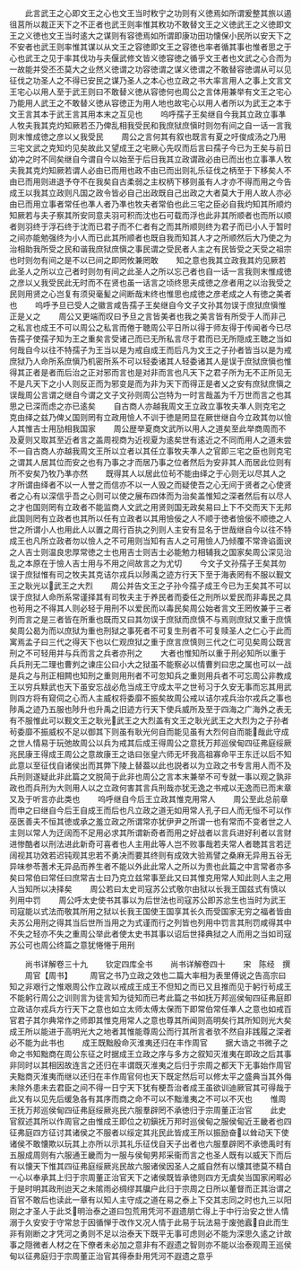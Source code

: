 <!-- { "loadSidebar": true } -->
　　此言武王之心即文王之心也文王当时敉宁之功则有义徳焉如所谓爰整其旅以遏徂莒所以裁正天下之不正者也武王则率惟其敉功不敢替文王之义徳武王之义徳即文王之义徳也文王当时逺大之谋则有容徳焉如所谓即康功田功懐保小民所以安天下之不安者也武王则率惟其谋以从文王之容徳即文王之容徳也率者循其事也惟者思之于心也武王之见于率其伐功与夫偃武修文皆义徳容徳之循乎文王者也文武之心合而为一故能并受丕丕莫大之业然义徳谓之功容徳谓之谋义徳谓之不敢替容徳谓从可以见征伐之功圣人之不得已安民之谋乃圣人之本心也立政之书大率言用人之事上文言文王宅心以用人至于武王则曰不敢替义徳从容徳何也周公之言体用兼举有文王之宅心乃能用人武王之不敢替义徳从容徳正为用人地也故宅心以用人者所以为武王之本于文王言其本于武王言其用本末之互见也
　　呜呼孺子王矣继自今我其立政立事凖人牧夫我其克灼知厥若丕乃俾乱相我受民和我庶狱庶愼时则勿有间之自一话一言我则末惟成徳之彦以乂我受民
　　周公之言何其有叙也既言有夏之吁俊成汤之乃用三宅文武之克知灼见矣故此又望成王之宅厥心先叹而后言曰孺子今已为王矣与前日幼冲之时不同矣继自今谓自今以始至于后日我其立政谓政必由已而出也立事凖人牧夫我其克灼知厥若谓人必由已而用也政不由已而出则礼乐征伐之柄至于下移矣人不由已而用则进退予夺不在我矣自古柔弱之主权柄下移则虽有人才亦不得而用之今告成王以我其立政则凡国之政令皆必自己出政既自己出政之大者莫大于用人故人亦必由已而用立事者常任也凖人者乃凖也牧夫者常伯也此三宅之臣必自我灼知其所顺灼知厥若与夫子察其所安同意夫羽可积而沈也石可载而浮也此非其所顺者也而所以顺者则羽终于浮石终于沈而已君子而不仁者有之而其所顺则终为君子而已小人于暂时之间亦能勉强终为小人而已此其所顺者也既自我而知其人才之所顺然后大乃使之为治相助我所受之民和谐我庶狱庶愼之事民谓之受民者人主之有民皆受之天受之祖宗也时则勿有间之是不以已间之即罔攸兼罔敢
　　知之意也我其立政我其灼见厥若此圣人之所以立己者时则勿有间之此圣人之所以忘己者也自一话一言我则末惟成徳之彦以乂我受民此无时而不在贤也虽一话言之顷终思夫成徳之彦者用之以治我受之民则用贤之心岂复有须臾毫髪之间断哉末终也惟思也成徳之彦老成之人有徳之美者也
　　呜呼予旦已受人之徽言咸告孺子王矣继自今文子文孙其勿误于庶狱庶愼惟正是乂之
　　周公又更端而叹曰予旦之言皆美者也我之美言皆有所受于人而非己之私言也成王不可以周公之私言而倦于聴周公平日所以得于师友得于传闻者今已尽告孺子使孺子知为王之重矣言受诸己而已无所私言尽于君而已无所隠成王聴之当如何哉自今以往不特孺子为王当以是为戒自成王而后凡为文王之子孙者皆当以是为戒庶狱乃人命所系庶愼乃机密所系不可以轻委诸其人轻委诸其人是误于庶狱庶愼也惟得其正者是者而后治之正对邪而言也是对非而言也凡天下之君子所为无不正所见无不是凡天下之小人则反正而为邪变是而为非为天下而得正是者乂之安有庶狱庶愼之误哉周公言谓之继自今谓之文子文孙则周公岂特为一时言哉盖为千万世而言之也其思之已深而虑之亦已逺矣
　　自古商人亦越我周文王立政立事牧夫凖人则克宅之克由绎之兹乃俾乂国则罔有立政用憸人不训于徳是罔显在厥世继自今立政其勿以憸人其惟吉士用劢相我国家
　　周公歴举夏商文武所以用人之道矣至此举商周而不及夏则又取其至近者言之盖周视商为近视夏为逺矣世有逺近之不同而用人之道未尝不一自古商人亦越我周文王所以立者以其任立事牧夫凖人之官即三宅之臣也则克宅之谓其人居其位而安之也有乃事之才而居乃事之位者然后为安非其人而居此位则有所不安矣乃牧乃凖亦然
　　既得其人以居此位茍不能由绎之于心则无以尽其人之才所谓由绎者不以一人誉之而信亦不以一人毁之而疑使吾之心无间于贤者之心使贤者之心有以深信乎吾之心则可以使之展布四体而为治矣盖惟知之深者然后有以尽人之才也国则罔有立政者不能监商人文武之用贤则国无政矣易曰上下不交而天下无邦此国则罔有立政者也其所以任有立政者以其用憸佞之人不顺于徳者憸佞不顺徳之人世之所谓小人也用此人以置之周行百执之列则人主安有显名于世哉继自今以往不特成王也凡所立政者勿以憸人之不可用则当知有吉人之可用憸人乃倾覆不常谗谄面谀之人吉士则温良忠厚常徳之士也用吉士则吉士必能勉力相辅我之国家矣周公深见治乱之本原在于憸人吉士用与不用之间故言之为尤切
　　今文子文孙孺子王矣其勿误于庶狱惟有司之牧夫其克诘尔戎兵以陟禹之迹方行天下至于海表罔有不服以觐文王之耿光以武王之大烈
　　周公并告文王之子孙今孺子成王今已为王矣其不可以误于庶狱人命所系常谨择其有司牧夫主于养民者而委任之刑所以爱民而非毒民之具也茍用之不得其人则必轻于用刑不以爱民而以毒民矣周公始者言文王罔攸兼于三者列而言之是三者皆在所重也既而又曰其勿误于庶狱而庶慎不与焉则庶狱又重于庶慎矣周公曷为而以庶狱为重也刑狱之事死者不可复生刑者不可复赎圣人之仁心于此而寓焉孟子曰三代之得天下也以仁观庶狱之重于庶言庶慎则三代之仁可见矣周公既言刑之不可轻用并与兵而言之兵者亦刑之
　　大者也惟知所以重于刑必知所以重于兵兵刑无二理也曹刿之谏庄公曰小大之狱虽不能察必以情曹刿曰忠之属也可以一战是兵之与刑正相闗也知刑之重则用刑者不可忽知兵之重则用兵者不可忘周公非教成王以穷兵黩武也天下虽安忘战必危当成王守成太平之世茍习于久安无事而忘其用武则四方将有窥伺之心而人主威权将委靡不振矣故周公戒以诘尔戎兵治尔戎兵之事也陟禹之迹乃五服也陟升也升禹之旧迹方行天下使兵威所及至于四海之广海外之表无有不服惟此可以觐文王之耿光武王之大烈盖有文王之耿光武王之大烈为之子孙者茍委靡不振威权不足以御其下则虽有耿光何自而能见虽有大烈何自而能哉此守成之世人情易于玩弛故周公以兵为戒其后成王得周公之意抚万邦巡侯甸四征弗庭绥厥兆民康王得成王周公之意故康王之诰曰张皇六师无坏我高祖寡命平王东迁以后不知此意以至征伐自诸侯出而其弊下陵上替葢以此也説者以为立政之书专言用人而不及兵刑则遂疑此非此篇之文脱简于此非也周公之言本末兼举不可专就一事以观之孰非政也而兵刑为大则用人以之立政何害其言兵刑哉亦犹无逸之书戒以无逸而已而末章又及于听言亦此类也
　　呜呼继自今后王立政其惟克用常人
　　周公至此总前章而申之曰继自今后王自成王而后也凡立政之道无如用常人孔子曰人而无恒不可以作巫医善夫不恒其徳或承之羞立政之所谓常亦犹伊尹之所谓一也有常而不变者世之人主则以常人为迂阔而不足用必求其所谓新奇者而用之好战者以言兵进好利者以言财进惨酷者以刑法进此新奇可喜者也人主用此等人岂不败事哉若夫常人者聴其言若迂阔视其功效若迟钝观其忠若不勇决而要其终则有成效大验焉譬之桑麻无异用五谷无异味参苓蓍术无异品而养生者不能以外此此常人之所以为贵也此篇之中言常者亦多矣曰常伯曰常任曰庶常吉士曰乃克立兹常事至此又曰其惟克用常人知此则人主之用人当知所以决择矣
　　周公若曰太史司寇苏公式敬尔由狱以长我王国兹式有慎以列用中罚
　　周公呼太史使书其事以为后世法也司寇苏公即苏忿生也当时为武王司寇能以式法而敬其所用之狱以长我王国使王国享其长久而受国家无穷之福者皆由夫苏公用刑之得其当后世所当用之为式谨而行之列皆也列用中罚言其刑罚咸得其中不失之轻亦不失之重周公举此者使太史书其事以诏后世择典狱之人而用之当如司寇苏公可也周公终篇之意犹惓惓于用刑










　　尚书详解卷三十九
　　钦定四库全书
　　尚书详解卷四十
　　宋　陈经　撰
　　周官【周书】
　　周官之书乃立政之效也二篇大率相为表里傅说之告高宗曰知之非艰行之惟艰周公作立政以戒成王成王不但知之而已又且推而见于躬行茍成王不能躬行周公之训则言为徒言知为徒知而已考此篇之书如抚万邦巡侯甸四征弗庭即立政诘尔戎兵方行天下之意也如立太师太傅太保而下即常伯常任凖人之意也如戒百官君子其尔典常作之师即其惟克用常人之意也尊其所闻则高明矣行其所知则光大矣成王所以能进于高明光大之地者其惟能尊周公而行其所言者欤不然自非践履之深者必不能为此书也
　　成王既黜殷命灭淮夷还归在丰作周官
　　据大诰之书微子之命之书知黜商在周公东征之时据成王立政之序与多方之叙知灭淮夷在即政之后其事非同时以其相因故连言之还归在丰谓既灭淮夷之后归于宗周之都天下无事始作周官夫黜商灭淮夷而继以还归在丰作周官何也天下既定然后可以修太平之盛典当其外侮未除外患未去君臣之间不得一日宁天下犹有梗吾治者成王虽欲训迪厥官其可得哉于此又有以见先后缓急各有其序而商之命不可以不黜淮夷之不可以不灭也
　　惟周王抚万邦巡侯甸四征弗庭绥厥兆民六服羣辟罔不承徳归于宗周董正治官
　　此史官叙述其所以作周官之由惟成王即位之初鎭抚万邦时巡侯甸之服侯甸近王畿者也四征弗庭四方征讨其诸侯之不服者以绥定其兆民此皆成王所以振励奋以耸动天下使诸侯不敢懐欺以玩其上亦所以示其礼乐征伐自天子出者也六服羣辟罔不承徳禹时有五服成周则有六服通王畿而为一服与侯甸男邦采衞而言之也圣人既有以威天下而后有以懐天下惟其四征弗庭绥厥兆民故六服诸侯因圣人之威自然有以懐其徳莫不精白一心以奉承其上归于宗周董正治官天下之诸侯既皆承徳则四方无虞矣当国家闲暇必于是时明其政刑迨天之未隂雨必绸缪其牖户此归于宗周之日所以董督而正其治谓之百官不敢后也读此一章有以知人主守成之道在易之泰上下交其志同之时也九三以阳刚之才圣人于此爻明治泰之道曰包荒用凭河不遐遗朋亡得上于中行治安之世人情溺于久安安于守常怠于因循惮于改作又况人情于此易于玩法易于废弛蠧自此而生非有刚断之才凭河之勇则不足以治泰天下既平无事可虑则必不能为深思久逺之计故事之隠微者人材之在下僚者未必加之意非有不遐遗之智则亦不能以治泰观周王巡侯甸以征弗庭归于宗周董正治官其得泰卦用凭河不遐遗之意乎
